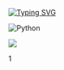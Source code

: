 [![Typing SVG](https://readme-typing-svg.herokuapp.com?color=%2336BCF7&lines=Arbitrage+Script+V0.1)](https://git.io/typing-svg)

![Python](https://img.shields.io/badge/python-3670A0?style=for-the-badge&logo=python&logoColor=ffdd54)

![](https://i.imgur.com/gTz4nas.jpeg]) 

1
